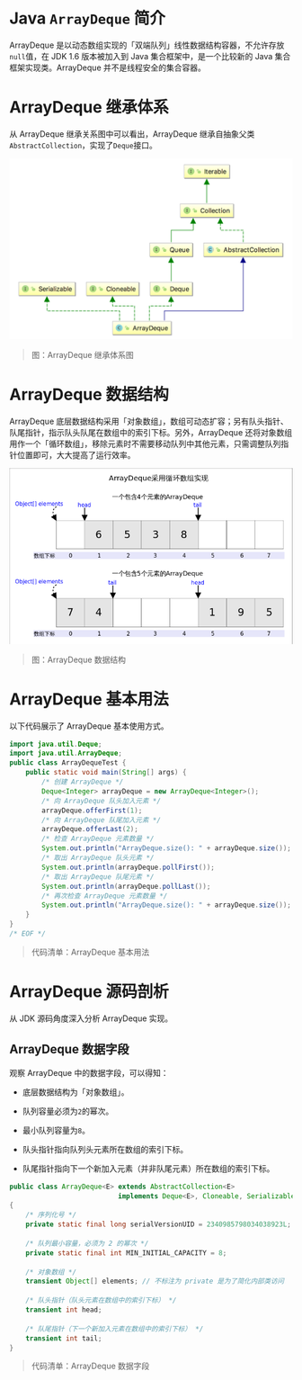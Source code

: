 # Java `ArrayDeque` 简介

ArrayDeque 是以动态数组实现的「双端队列」线性数据结构容器，不允许存放`null`值，在 JDK 1.6 版本被加入到 Java 集合框架中，是一个比较新的 Java 集合框架实现类。ArrayDeque 并不是线程安全的集合容器。

# ArrayDeque 继承体系

从 ArrayDeque 继承关系图中可以看出，ArrayDeque 继承自抽象父类`AbstractCollection`，实现了`Deque`接口。

![Collections-ArrayDeque-1-Hierarchy][Collections-ArrayDeque-1-Hierarchy]

> 图：ArrayDeque 继承体系图

# ArrayDeque 数据结构

ArrayDeque 底层数据结构采用「对象数组」，数组可动态扩容；另有队头指针、队尾指针，指示队头队尾在数组中的索引下标。另外，ArrayDeque 还将对象数组用作一个「循环数组」，移除元素时不需要移动队列中其他元素，只需调整队列指针位置即可，大大提高了运行效率。

![Collections-ArrayDeque-2-DataStructure][Collections-ArrayDeque-2-DataStructure]

> 图：ArrayDeque 数据结构

# ArrayDeque 基本用法

以下代码展示了 ArrayDeque 基本使用方式。

```java
import java.util.Deque;
import java.util.ArrayDeque;
public class ArrayDequeTest {
    public static void main(String[] args) {
        /* 创建 ArrayDeque */
        Deque<Integer> arrayDeque = new ArrayDeque<Integer>();
        /* 向 ArrayDeque 队头加入元素 */
        arrayDeque.offerFirst(1);
        /* 向 ArrayDeque 队尾加入元素 */
        arrayDeque.offerLast(2);
        /* 检查 ArrayDeque 元素数量 */
        System.out.println("ArrayDeque.size(): " + arrayDeque.size());
        /* 取出 ArrayDeque 队头元素 */
        System.out.println(arrayDeque.pollFirst());
        /* 取出 ArrayDeque 队尾元素 */
        System.out.println(arrayDeque.pollLast());
        /* 再次检查 ArrayDeque 元素数量 */
        System.out.println("ArrayDeque.size(): " + arrayDeque.size());
    }
}
/* EOF */
```
> 代码清单：ArrayDeque 基本用法

# ArrayDeque 源码剖析

从 JDK 源码角度深入分析 ArrayDeque 实现。

## ArrayDeque 数据字段

观察 ArrayDeque 中的数据字段，可以得知：

- 底层数据结构为「对象数组」。

- 队列容量必须为`2`的幂次。

- 最小队列容量为`8`。

- 队头指针指向队列头元素所在数组的索引下标。

- 队尾指针指向下一个新加入元素（并非队尾元素）所在数组的索引下标。

```java
public class ArrayDeque<E> extends AbstractCollection<E>
                           implements Deque<E>, Cloneable, Serializable
{
    /* 序列化号 */
    private static final long serialVersionUID = 2340985798034038923L;

    /* 队列最小容量，必须为 2 的幂次 */
    private static final int MIN_INITIAL_CAPACITY = 8;

    /* 对象数组 */
    transient Object[] elements; // 不标注为 private 是为了简化内部类访问

    /* 队头指针（队头元素在数组中的索引下标） */
    transient int head;

    /* 队尾指针（下一个新加入元素在数组中的索引下标） */
    transient int tail;
}
```
> 代码清单：ArrayDeque 数据字段



[Collections-ArrayDeque-1-Hierarchy]: ../../images/Collections-ArrayDeque-1-Hierarchy.png

[Collections-ArrayDeque-2-DataStructure]: ../../images/Collections-ArrayDeque-2-DataStructure.png

<!-- EOF -->
